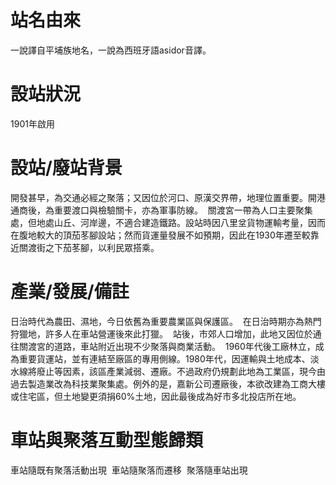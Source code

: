 # 站名由來

一說譯自平埔族地名，一說為西班牙語asidor音譯。 

# 設站狀況

1901年啟用 

# 設站/廢站背景

開發甚早，為交通必經之聚落；又因位於河口、原漢交界帶，地理位置重要。開港通商後，為重要渡口與檢驗關卡，亦為軍事防線。 
關渡宮一帶為人口主要聚集處，但地處山丘、河岸邊，不適合建造鐵路。設站時因八里坌貨物運輸考量，因而在腹地較大的頂茄苳腳設站；然而貨運量發展不如預期，因此在1930年遷至較靠近關渡街之下茄苳腳，以利民眾搭乘。 

# 產業/發展/備註

日治時代為農田、濕地，今日依舊為重要農業區與保護區。 
在日治時期亦為熱門狩獵地，許多人在車站營運後來此打獵。 
站後，市郊人口增加，此地又因位於通往關渡宮的道路，車站附近出現不少聚落與商業活動。 
1960年代後工廠林立，成為重要貨運站，並有連結至廠區的專用側線。1980年代，因運輸與土地成本、淡水線將廢止等因素，該區產業減弱、遷廠。不過政府仍規劃此地為工業區，現今由過去製造業改為科技業聚集處。例外的是，嘉新公司遷廠後，本欲改建為工商大樓或住宅區，但土地變更須捐60%土地，因此最後成為好市多北投店所在地。 

# 車站與聚落互動型態歸類

車站隨既有聚落活動出現 
車站隨聚落而遷移 
聚落隨車站出現 
